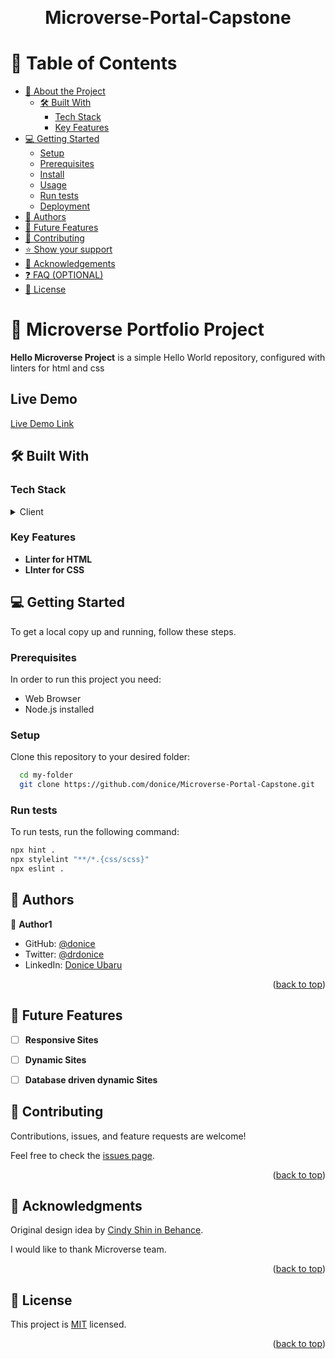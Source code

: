 

<a name="readme-top"></a>


<div align="center">
  <!-- You are encouraged to replace this logo with your own! Otherwise you can also remove it. -->
 
  <br/>

# Microverse-Portal-Capstone


</div>

<!-- TABLE OF CONTENTS -->

# 📗 Table of Contents

- [📖 About the Project](#about-project)
  - [🛠 Built With](#built-with)
    - [Tech Stack](#tech-stack)
    - [Key Features](#key-features)
- [💻 Getting Started](#getting-started)
  - [Setup](#setup)
  - [Prerequisites](#prerequisites)
  - [Install](#install)
  - [Usage](#usage)
  - [Run tests](#run-tests)
  - [Deployment](#deployment)
- [👥 Authors](#authors)
- [🔭 Future Features](#future-features)
- [🤝 Contributing](#contributing)
- [⭐️ Show your support](#support)
- [🙏 Acknowledgements](#acknowledgements)
- [❓ FAQ (OPTIONAL)](#faq)
- [📝 License](#license)

<!-- PROJECT DESCRIPTION -->

# 📖 Microverse Portfolio Project <a name="about-project"></a>

**Hello Microverse Project** is a simple Hello World repository, configured with linters for html and css

## Live Demo

[Live Demo Link](https://donice.github.io/Microverse-Portal-Capstone/)

## 🛠 Built With <a name="built-with"></a>

### Tech Stack <a name="tech-stack"></a>

<details>
  <summary>Client</summary>
  <ul>
    <li><a href="#">HTML</a></li>
     <li><a href="#">CSS</a></li>
     <li><a href="#">Javascript</a></li>
  </ul>
</details>



<!-- Features -->

### Key Features <a name="key-features"></a>

- **Linter for HTML**
- **LInter for CSS**

<!-- GETTING STARTED -->

## 💻 Getting Started <a name="getting-started"></a>

To get a local copy up and running, follow these steps.

### Prerequisites

In order to run this project you need:
<ul>
    <li>Web Browser</li>
     <li>Node.js installed</li>
  </ul>


### Setup

Clone this repository to your desired folder:

```sh
  cd my-folder
  git clone https://github.com/donice/Microverse-Portal-Capstone.git
```

### Run tests

To run tests, run the following command:



```sh
npx hint .
npx stylelint "**/*.{css/scss}"
npx eslint .
```
<!-- AUTHORS -->

## 👥 Authors <a name="authors"></a>

👤 **Author1**

- GitHub: [@donice](https://github.com/donice)
- Twitter: [@drdonice](https://twitter.com/drdonice)
- LinkedIn: [Donice Ubaru](https://linkedin.com/in/doniceubaru)
<p align="right">(<a href="#readme-top">back to top</a>)</p>


## 🔭 Future Features <a name="future-features"></a>

- [ ] **Responsive Sites**
- [ ] **Dynamic Sites**
- [ ] **Database driven dynamic Sites**


<!-- CONTRIBUTING -->

## 🤝 Contributing <a name="contributing"></a>

Contributions, issues, and feature requests are welcome!

Feel free to check the [issues page](../../issues/).

<p align="right">(<a href="#readme-top">back to top</a>)</p>

## 🙏 Acknowledgments <a name="acknowledgements"></a>

Original design idea by [Cindy Shin in Behance](https://www.behance.net/adagio07).

I would like to thank Microverse team.

<p align="right">(<a href="#readme-top">back to top</a>)</p>

<!-- LICENSE -->

## 📝 License <a name="license"></a>

This project is [MIT](./MIT.md) licensed.

<p align="right">(<a href="#readme-top">back to top</a>)</p>
